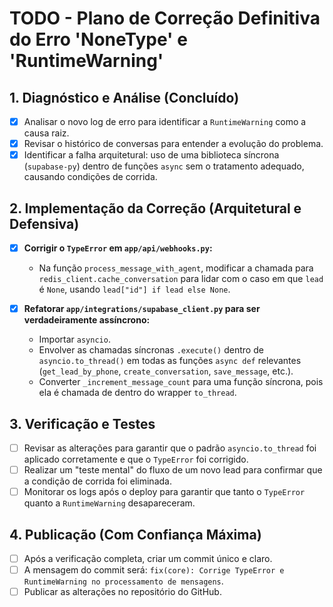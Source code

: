 # TODO - Plano de Correção Definitiva do Erro 'NoneType' e 'RuntimeWarning'

## 1. Diagnóstico e Análise (Concluído)

- [x] Analisar o novo log de erro para identificar a `RuntimeWarning` como a causa raiz.
- [x] Revisar o histórico de conversas para entender a evolução do problema.
- [x] Identificar a falha arquitetural: uso de uma biblioteca síncrona (`supabase-py`) dentro de funções `async` sem o tratamento adequado, causando condições de corrida.

## 2. Implementação da Correção (Arquitetural e Defensiva)

- [x] **Corrigir o `TypeError` em `app/api/webhooks.py`:**
    -   Na função `process_message_with_agent`, modificar a chamada para `redis_client.cache_conversation` para lidar com o caso em que `lead` é `None`, usando `lead["id"] if lead else None`.

- [x] **Refatorar `app/integrations/supabase_client.py` para ser verdadeiramente assíncrono:**
    -   Importar `asyncio`.
    -   Envolver as chamadas síncronas `.execute()` dentro de `asyncio.to_thread()` em todas as funções `async def` relevantes (`get_lead_by_phone`, `create_conversation`, `save_message`, etc.).
    -   Converter `_increment_message_count` para uma função síncrona, pois ela é chamada de dentro do wrapper `to_thread`.

## 3. Verificação e Testes

- [ ] Revisar as alterações para garantir que o padrão `asyncio.to_thread` foi aplicado corretamente e que o `TypeError` foi corrigido.
- [ ] Realizar um "teste mental" do fluxo de um novo lead para confirmar que a condição de corrida foi eliminada.
- [ ] Monitorar os logs após o deploy para garantir que tanto o `TypeError` quanto a `RuntimeWarning` desapareceram.

## 4. Publicação (Com Confiança Máxima)

- [ ] Após a verificação completa, criar um commit único e claro.
- [ ] A mensagem do commit será: `fix(core): Corrige TypeError e RuntimeWarning no processamento de mensagens`.
- [ ] Publicar as alterações no repositório do GitHub.
